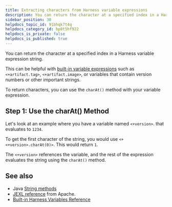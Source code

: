 ```yaml
---
title: Extracting characters from Harness variable expressions
description: You can return the character at a specified index in a Harness variable expression string.
sidebar_position: 30
helpdocs_topic_id: 91bhqk7t4q
helpdocs_category_id: bp8t5hf922
helpdocs_is_private: false
helpdocs_is_published: true
---
```


You can return the character at a specified index in a Harness variable expression string.

This can be helpful with [built-in variable expressions](harness-variables.md) such as `<+artifact.tag>`, `<+artifact.image>`, or variables that contain version numbers or other important strings.

To return characters, you can use the `charAt()` method with your variable expression.

## Step 1: Use the charAt() Method

Let's look at an example where you have a variable named `<+version>`. that evaluates to `1234`.

To get the first character of the string, you would use `<+<+version>.charAt(0)>`. This would return `1`.

The `<+version>` references the variable, and the rest of the expression evaluates the string using the `charAt()` method.

## See also

* Java [String methods](https://docs.oracle.com/javase/8/docs/api/java/lang/String.html#method.summary)
* [JEXL reference](https://commons.apache.org/proper/commons-jexl/reference/syntax.html) from Apache.
* [Built-in Harness Variables Reference](harness-variables.md)

